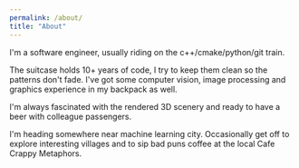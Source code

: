 ```yaml
---
permalink: /about/
title: "About"
---
```


I'm a software engineer, usually riding on the c++/cmake/python/git train.

The suitcase holds 10+ years of code, I try to keep them clean so the patterns don't fade. I've got some computer vision, image processing and graphics experience in my backpack as well.

I'm always fascinated with the rendered 3D scenery and ready to have a beer with colleague passengers.

I'm heading somewhere near machine learning city. Occasionally get off to explore interesting villages and to sip bad puns coffee at the local Cafe Crappy Metaphors.
